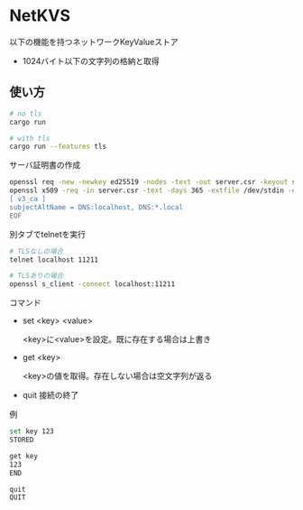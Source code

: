NetKVS
=====


以下の機能を持つネットワークKeyValueストア
- 1024バイト以下の文字列の格納と取得


使い方
-----
```sh
# no tls
cargo run

# with tls
cargo run --features tls
```

サーバ証明書の作成
```sh
openssl req -new -newkey ed25519 -nodes -text -out server.csr -keyout server.key -subj /CN=localhost
openssl x509 -req -in server.csr -text -days 365 -extfile /dev/stdin -extensions v3_ca -signkey server.key -out server.crt <<EOF
[ v3_ca ]
subjectAltName = DNS:localhost, DNS:*.local
EOF
```

別タブでtelnetを実行
```sh
# TLSなしの場合
telnet localhost 11211

# TLSありの場合
openssl s_client -connect localhost:11211
```

コマンド
- set <key\> <value\>

  <key\>に<value\>を設定。既に存在する場合は上書き

- get <key\>

  <key\>の値を取得。存在しない場合は空文字列が返る

- quit
  接続の終了


例
```sh
set key 123
STORED

get key
123
END

quit
QUIT
```

